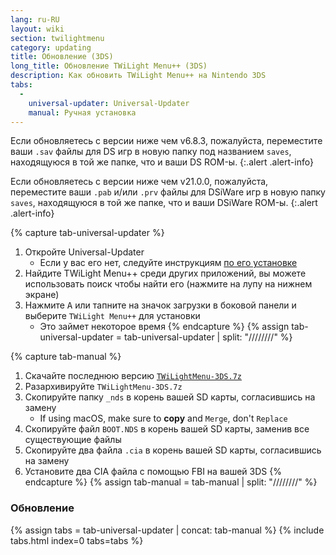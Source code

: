 ```yaml
---
lang: ru-RU
layout: wiki
section: twilightmenu
category: updating
title: Обновление (3DS)
long_title: Обновление TWiLight Menu++ (3DS)
description: Как обновить TWiLight Menu++ на Nintendo 3DS
tabs:
  - 
    universal-updater: Universal-Updater
    manual: Ручная установка
---
```


Если обновляетесь с версии ниже чем v6.8.3, пожалуйста, переместите ваши `.sav` файлы для DS игр в новую папку под названием `saves`, находящуюся в той же папке, что и ваши DS ROM-ы.
{:.alert .alert-info}

Если обновляетесь с версии ниже чем v21.0.0, пожалуйста, переместите ваши `.pab` и/или `.prv` файлы для DSiWare игр в новую папку `saves`, находящуюся в той же папке, что и ваши DSiWare ROM-ы.
{:.alert .alert-info}

{% capture tab-universal-updater %}
1. Откройте Universal-Updater
   - Если у вас его нет, следуйте инструкциям [ по его установке](installing-3ds)
1. Найдите TWiLight Menu++ среди других приложений, вы можете использовать поиск чтобы найти его (нажмите на лупу на нижнем экране)
1. Нажмите <kbd class="face">A</kbd> или тапните на значок загрузки в боковой панели и выберите `TWiLight Menu++` для установки
   - Это займет некоторое время
{% endcapture %}
{% assign tab-universal-updater = tab-universal-updater | split: "////////" %}

{% capture tab-manual %}
1. Скачайте последнюю версию [`TWiLightMenu-3DS.7z`](https://github.com/DS-Homebrew/TWiLightMenu/releases/latest/download/TWiLightMenu-3DS.7z)
1. Разархивируйте `TWiLightMenu-3DS.7z`
1. Скопируйте папку `_nds` в корень вашей SD карты, согласившись на замену
   - If using macOS, make sure to **copy** and `Merge`, don't `Replace`
1. Скопируйте файл `BOOT.NDS` в корень вашей SD карты, заменив все существующие файлы
1. Скопируйте два файла `.cia` в корень вашей SD карты, согласившись на замену
1. Установите два CIA файла с помощью FBI на вашей 3DS
{% endcapture %}
{% assign tab-manual = tab-manual | split: "////////" %}

### Обновление

{% assign tabs = tab-universal-updater | concat: tab-manual %}
{% include tabs.html index=0 tabs=tabs %}
